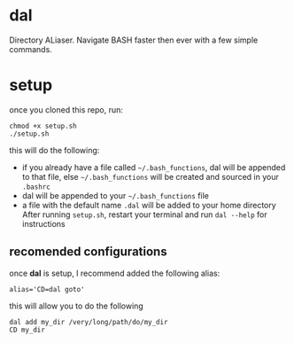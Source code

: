 # dal
Directory ALiaser.  Navigate BASH faster then ever with a few simple commands.
# setup
once you cloned this repo, run:  
```
chmod +x setup.sh
./setup.sh
```
this will do the following:  
* if you already have a file called `~/.bash_functions`, dal will be appended to that file, else `~/.bash_functions` will be created and sourced in your `.bashrc`  
* dal will be appended to your `~/.bash_functions` file  
* a file with the default name `.dal` will be added to your home directory
After running `setup.sh`, restart your terminal and run `dal --help` for instructions  
## recomended configurations
once **dal** is setup, I recommend added the following alias:  
```
alias='CD=dal goto'
```
this will allow you to do the following  
```
dal add my_dir /very/long/path/do/my_dir
CD my_dir
```
